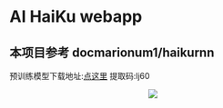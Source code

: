 # AI HaiKu webapp
## 本项目参考 docmarionum1/haikurnn
预训练模型下载地址:[点这里](https://towardsdatascience.com/generating-haiku-with-deep-learning-dbf5d18b4246)
提取码:lj60
<div align=center><img src="https://pan.baidu.com/s/1N1PxjxQjrRBkF4mmi45c2g"><div>

